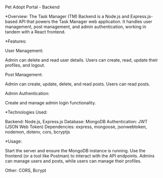 Pet Adopt Portal - Backend

*Overview:
The Task Manager (TM) Backend is a Node.js and Express.js-based API that powers the Task Manager web application. It handles user management, post management, and admin authentication, working in tandem with a React frontend.

*Features:

User Management:

Admin can delete and read user details.
Users can create, read, update their profiles, and logout.

Post Management:

Admin can create, update, delete, and read posts.
Users can read posts.

Admin Authentication: 

Create and manage admin login functionality.

*Technologies Used:

Backend: Node.js, Express.js
Database: MongoDB
Authentication: JWT (JSON Web Token)
Dependencies: express, mongoose, jsonwebtoken, nodemon, dotenv, cors, bcryptjs

*Usage:

Start the server and ensure the MongoDB instance is running.
Use the frontend (or a tool like Postman) to interact with the API endpoints.
Admins can manage users and posts, while users can manage their profiles.



Other: CORS, Bcrypt
